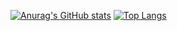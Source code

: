 <!--
### Hi there 👋

**droplet92/droplet92** is a ✨ _special_ ✨ repository because its `README.md` (this file) appears on your GitHub profile.

Here are some ideas to get you started:

- 🔭 I’m currently working on ...
- 🌱 I’m currently learning ...
- 👯 I’m looking to collaborate on ...
- 🤔 I’m looking for help with ...
- 💬 Ask me about ...
- 📫 How to reach me: ...
- 😄 Pronouns: ...
- ⚡ Fun fact: ...
-->

[![Anurag's GitHub stats](https://github-readme-stats.vercel.app/api?username=droplet92)](https://github.com/anuraghazra/github-readme-stats)
[![Top Langs](https://github-readme-stats.vercel.app/api/top-langs/?username=droplet92&layout=compact&langs_count=9&hide=cmake,objective-c,makefile)](https://github.com/anuraghazra/github-readme-stats)
